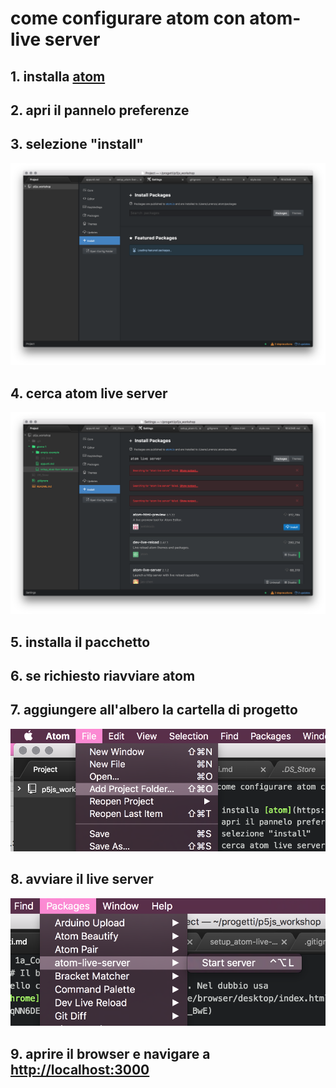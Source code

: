 # come configurare atom con atom-live server

## 1. installa [atom](https://atom.io/)

## 2. apri il pannelo preferenze

## 3. selezione "install"

![](https://raw.githubusercontent.com/lorenzoromagnoli/p5js_workshop/master/giorno1/tutorialIMG/install_package.png)

## 4. cerca atom live server

![](https://raw.githubusercontent.com/lorenzoromagnoli/p5js_workshop/master/giorno1/tutorialIMG/install_live_server.png)

## 5. installa il pacchetto

## 6. se richiesto riavviare atom

## 7. aggiungere all'albero la cartella di progetto

![](https://raw.githubusercontent.com/lorenzoromagnoli/p5js_workshop/master/giorno1/tutorialIMG/add_project_folder.png)

## 8. avviare il live server

![](https://raw.githubusercontent.com/lorenzoromagnoli/p5js_workshop/master/giorno1/tutorialIMG/start_server.png)

## 9. aprire il browser e navigare a [http://localhost:3000](http://localhost:3000)
